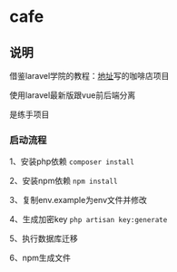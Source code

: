 # cafe
## 说明
借鉴laravel学院的教程：[地址](https://laravelacademy.org/category/api-app)写的咖啡店项目

使用laravel最新版跟vue前后端分离

是练手项目

### 启动流程
1、安装php依赖
``composer install``

2、安装npm依赖
``npm install``

3、复制env.example为env文件并修改

4、生成加密key
``php artisan key:generate``

5、执行数据库迁移

6、npm生成文件
